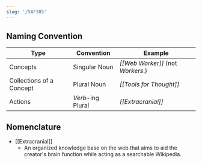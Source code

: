 ```yaml
---
slug: '/5AF385'
---
```


## Naming Convention

| Type                     | Convention        | Example                           |
| ------------------------ | ----------------- | --------------------------------- |
| Concepts                 | Singular Noun     | _[[Web Worker]]_ (not _Workers_.) |
| Collections of a Concept | Plural Noun       | _[[Tools for Thought]]_           |
| Actions                  | _Verb_-ing Plural | _[[Extracranial]]_                |

## Nomenclature

- [[Extracranial]]
  - An organized knowledge base on the web that aims to aid the creator's brain function while acting as a searchable Wikipedia.
